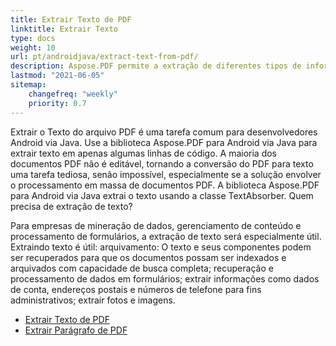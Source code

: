 ```yaml
---
title: Extrair Texto de PDF 
linktitle: Extrair Texto 
type: docs
weight: 10
url: pt/androidjava/extract-text-from-pdf/
description: Aspose.PDF permite a extração de diferentes tipos de informação. Esta seção contém artigos sobre extração de texto de documentos PDF usando o Aspose.PDF para Android via Java.
lastmod: "2021-06-05"
sitemap:
    changefreq: "weekly"
    priority: 0.7
---
```


Extrair o Texto do arquivo PDF é uma tarefa comum para desenvolvedores Android via Java. Use a biblioteca Aspose.PDF para Android via Java para extrair texto em apenas algumas linhas de código. A maioria dos documentos PDF não é editável, tornando a conversão do PDF para texto uma tarefa tediosa, senão impossível, especialmente se a solução envolver o processamento em massa de documentos PDF. A biblioteca Aspose.PDF para Android via Java extrai o texto usando a classe TextAbsorber.
Quem precisa de extração de texto?

Para empresas de mineração de dados, gerenciamento de conteúdo e processamento de formulários, a extração de texto será especialmente útil.
 Extraindo texto é útil: arquivamento: O texto e seus componentes podem ser recuperados para que os documentos possam ser indexados e arquivados com capacidade de busca completa; recuperação e processamento de dados em formulários; extrair informações como dados de conta, endereços postais e números de telefone para fins administrativos; extrair fotos e imagens.

- [Extrair Texto de PDF](/pdf/androidjava/extract-text-from-all-pdf/)
- [Extrair Parágrafo de PDF](/pdf/androidjava/extract-paragraph-from-pdf/)